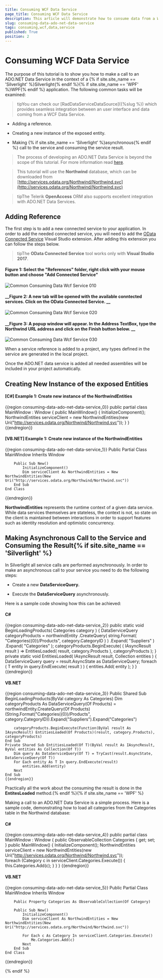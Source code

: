 ```yaml
---
title: Consuming WCF Data Service
page_title: Consuming WCF Data Service
description: This article will demonstrate how to consume data from a WCF Data Service
slug: consuming-data-ado-net-data-service
tags: consuming,wcf,data,service
published: True
position: 2
---
```


# Consuming WCF Data Service

The purpose of this tutorial is to show you how to make a call to an ADO.NET Data Service in the context of a {% if site.site_name == 'Silverlight' %}Silverlight{% endif %}{% if site.site_name == 'WPF' %}WPF{% endif %} application. The following common tasks will be examined:

>tipYou can check our [RadDataServiceDataSource]({%slug %}) which provides seamless integration between an user interface and data coming from a WCF Data Service.

* Adding a reference.

* Creating a new instance of the exposed entity.

* Making {% if site.site_name == 'Silverlight' %}asynchronous{% endif %} call to the service and consuming the service result.

>The process of developing an ADO.NET Data Service is beyond the scope of this tutorial. For more information read [here](http://msdn.microsoft.com/en-us/library/cc907912.aspx).

>This tutorial will use the __Northwind__ database, which can be downloaded from [http://services.odata.org/Northwind/Northwind.svc](http://services.odata.org/Northwind/Northwind.svc)

>tipThe Telerik __OpenAccess__ ORM also supports excellent integration with ADO.NET Data Services.

## Adding Reference

The first step is to add a new connected service to your application. In order to add the needed connected service, you will need to add the [OData Connected Service](https://marketplace.visualstudio.com/items?itemName=laylaliu.ODataConnectedService) Visual Studio extension. After adding this extension you can follow the steps below.

>tipThe __OData Connected Service__ tool works only with __Visual Studio 2017__.

#### __Figure 1: Select the "__References__" folder, right click with your mouse button and choose "__Add Connected Service__"__ 
![Common Consuming Data Wcf Service 010](images/Common_ConsumingDataWcfService_010.png)

#### __Figure 2: A new tab will be opened with the available conntected services. Click on the OData Connected Service. __
![Common Consuming Data Wcf Service 020](images/Common_ConsumingDataWcfService_020.png)

#### __Figure 3: A popup window will appear. In the __Address__ TextBox, type the Northwind URL address and click on the Finish button below. __
![Common Consuming Data Wcf Service 030](images/Common_ConsumingDataWcfService_030.png)

When a service reference is added to a project, any types defined in the service are generated in the local project. 

Once the ADO.NET data service is added all needed assemblies will be included in your project automatically.

## Creating New Instance of the exposed Entities

#### __[C#] Example 1: Create new instance of the NorthwindEntities__

{{region consuming-data-ado-net-data-service_0}}
	public partial class MainWindow : Window
    {
        public MainWindow()
        {
            InitializeComponent();
            NorthwindEntities serviceClient = new NorthwindEntities(new Uri("http://services.odata.org/Northwind/Northwind.svc"));
        }
    }
{{endregion}}
	
#### __[VB.NET] Example 1: Create new instance of the NorthwindEntities__
{{region consuming-data-ado-net-data-service_1}}
	Public Partial Class MainWindow
		Inherits Window

		Public Sub New()
			InitializeComponent()
			Dim serviceClient As NorthwindEntities = New NorthwindEntities(New Uri("http://services.odata.org/Northwind/Northwind.svc"))
		End Sub
	End Class
{{endregion}}

__NorthwindEntities__ represents the runtime context of a given data service. While data services themselves are stateless, the context is not, so state on the client is maintained between interactions in order to support features such as identity resolution and optimistic concurrency.  

## Making Asynchronous Call to the Service and Consuming the Result{% if site.site_name == 'Silverlight' %}

In Silverlight all service calls are performed asynchronously. In order to make an asynchronous call to your service you need to do the following steps:

* Create a new __DataServiceQuery.__

* Execute the __DataServiceQuery__ asynchronously.

Here is a sample code showing how this can be achieved:

#### __C#__

{{region consuming-data-ado-net-data-service_2}}
	public static void BeginLoadingProducts( Categories category )
	{
	    DataServiceQuery<Products> categoryProducts = northwindEntity
	        .CreateQuery<Products>( string.Format( "Categories({0})/Products", category.CategoryID ) )
	        .Expand( "Suppliers" )
	        .Expand( "Categories" );
	    categoryProducts.BeginExecute(
	        ( IAsyncResult result ) => EntitiesLoaded<Products>( result, category.Products ),
	        categoryProducts );
	}
	private static void EntitiesLoaded<T>( IAsyncResult result, Collection<T> entities )
	{
	    DataServiceQuery<T> query = result.AsyncState as DataServiceQuery<T>;
	    foreach ( T entity in query.EndExecute( result ) )
	    {
	        entities.Add( entity );
	    }
	}
	{{endregion}}



#### __VB.NET__

{{region consuming-data-ado-net-data-service_3}}
	Public Shared Sub BeginLoadingProducts(ByVal category As Categories)
	    Dim categoryProducts As DataServiceQuery(Of Products) = northwindEntity.CreateQuery(Of Products)(String.Format("Categories({0})/Products", category.CategoryID)).Expand("Suppliers").Expand("Categories")
	
	    categoryProducts.BeginExecute(Function(ByVal result As IAsyncResult) EntitiesLoaded(Of Products)(result, category.Products), categoryProducts)
	End Sub
	Private Shared Sub EntitiesLoaded(Of T)(ByVal result As IAsyncResult, ByVal entities As Collection(Of T))
	    Dim query As DataServiceQuery(Of T) = TryCast(result.AsyncState, DataServiceQuery(Of T))
	    For Each entity As T In query.EndExecute(result)
	        entities.Add(entity)
	    Next
	End Sub
	{{endregion}}


 
Practically all the work about the consuming the result is done in the __EntitesLoaded<T>__ method.{% endif %}{% if site.site_name == 'WPF' %}

Making a call to an ADO.NET Data Service is a simple process. Here is a sample code, demonstrating how to load all categories from the Categories table in the Northwind database: 

#### __C#__

{{region consuming-data-ado-net-data-service_4}}
	public partial class MainWindow : Window
	{
		public ObservableCollection<Category> Categories { get; set; }
		public MainWindow()
		{
			InitializeComponent();
			NorthwindEntities serviceClient = new NorthwindEntities(new Uri("http://services.odata.org/Northwind/Northwind.svc"));				
			foreach (Category c in serviceClient.Categories.Execute())
			{
				this.Categories.Add(c);
			}
		}
	}
{{endregion}}

#### __VB.NET__

{{region consuming-data-ado-net-data-service_5}}
	Public Partial Class MainWindow
		Inherits Window

		Public Property Categories As ObservableCollection(Of Category)

		Public Sub New()
			InitializeComponent()
			Dim serviceClient As NorthwindEntities = New NorthwindEntities(New Uri("http://services.odata.org/Northwind/Northwind.svc"))

			For Each c As Category In serviceClient.Categories.Execute()
				Me.Categories.Add(c)
			Next
		End Sub
	End Class
{{endregion}}

{% endif %}
